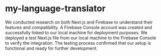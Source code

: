 # my-language-translator

We conducted research on both Next.js and Firebase to understand their features and compatibility.
A Firebase Console account was created and successfully linked to our local machine for deployment purposes.
We deployed a test Next.js file from our local machine to the Firebase Console to verify the integration.
The testing process confirmed that our setup is functional and ready for further development.
